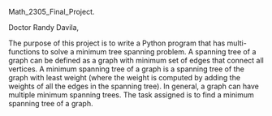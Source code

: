 Math_2305_Final_Project.

Doctor Randy Davila,

The purpose of this project is to write a Python program that has multi-functions
to solve a minimum tree spanning problem.  A spanning tree of a graph can be defined 
as a graph with minimum set of edges that connect all vertices. A minimum
spanning tree of a graph is a spanning tree of the graph with least weight (where
the weight is computed by adding the weights of all the edges in the spanning tree).
In general, a graph can have multiple minimum spanning trees. The task assigned is to find a minimum spanning tree of a graph.   
